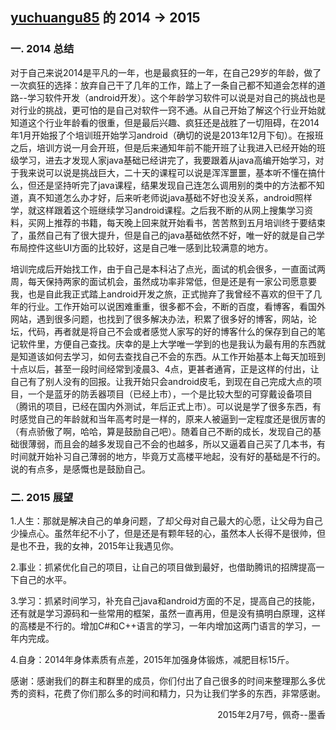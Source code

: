 [yuchuangu85](https://github.com/yuchuangu85) 的 2014 -> 2015
-------------
### 一. 2014 总结  
对于自己来说2014是平凡的一年，也是最疯狂的一年，在自己29岁的年龄，做了一次疯狂的选择：放弃自己干了几年的工作，踏上了一条自己都不知道会怎样的道路--学习软件开发（android开发）。这个年龄学习软件可以说是对自己的挑战也是对行业的挑战，更可怕的是自己对软件一窍不通。从自己开始了解这个行业开始就知道这个行业年龄看的很重，但是最后兴趣、疯狂还是战胜了一切阻碍，在2014年1月开始报了个培训班开始学习android（确切的说是2013年12月下旬）。在报班之后，培训方说一月会开班，但是后来通知年前不能开班了让我进入已经开始的班级学习，进去才发现人家java基础已经讲完了，我要跟着从java高编开始学习，对于我来说可以说是挑战巨大，二十天的课程可以说是浑浑噩噩，基本听不懂在搞什么，但还是坚持听完了java课程，结果发现自己连怎么调用别的类中的方法都不知道，真不知道怎么办才好，后来听老师说java基础不好也没关系，android照样学，就这样跟着这个班继续学习android课程。之后我不断的从网上搜集学习资料，买网上推荐的书籍，每天晚上回来就开始看书，苦苦熬到五月培训终于要结束了，虽然自己有了很大提升，但是自己的java基础依然不好，唯一好的就是自己学布局控件这些UI方面的比较好，这是自己唯一感到比较满意的地方。  

培训完成后开始找工作，由于自己是本科沾了点光，面试的机会很多，一直面试两周，每天保持两家的面试机会，虽然成功率非常低，但是还是有一家公司愿意要我，也是自此我正式踏上android开发之旅，正式抛弃了我曾经不喜欢的但干了几年的行业。工作开始可以说困难重重，很多都不会，不断的百度，看博客，看国外网站，遇到很多问题，也找到了很多解决办法，积累了很多好的博客，网站，论坛，代码，再者就是将自己不会或者感觉人家写的好的博客什么的保存到自己的笔记软件里，方便自己查找。庆幸的是上大学唯一学到的也是我认为最有用的东西就是知道该如何去学习，如何去查找自己不会的东西。从工作开始基本上每天加班到十点以后，甚至一段时间经常到凌晨3、4点，更甚者通宵，正是这样的付出，让自己有了别人没有的回报。让我开始只会android皮毛，到现在自己完成大点的项目，一个是蓝牙的防丢器项目（已经上市），一个是比较大型的可穿戴设备项目（腾讯的项目，已经在国内外测试，年后正式上市）。可以说是学了很多东西，有时感觉自己的年龄就和当年高考时是一样的，原来人被逼到一定程度还是很厉害的（有点骄傲了啊，哈哈，算是鼓励自己吧）。随着自己不断的成长，发现自己的基础很薄弱，而且会的越多发现自己不会的也越多，所以又逼着自己买了几本书，有时间就开始补习自己薄弱的地方，毕竟万丈高楼平地起，没有好的基础是不行的。说的有点多，是感慨也是鼓励自己。  

### 二. 2015 展望
1.人生：那就是解决自己的单身问题，了却父母对自己最大的心愿，让父母为自己少操点心。虽然年纪不小了，但是还是有颗年轻的心，虽然本人长得不是很帅，但是也不丑，我的女神，2015年让我遇见你。  

2.事业：抓紧优化自己的项目，让自己的项目做到最好，也借助腾讯的招牌提高一下自己的水平。  

3.学习：抓紧时间学习，补充自己java和android方面的不足，提高自己的技能，还有就是学习源码和一些常用的框架，虽然一直再用，但是没有搞明白原理，这样的高楼是不行的。增加C#和C++语言的学习，一年内增加这两门语言的学习，一年内完成。  

4.自身：2014年身体素质有点差，2015年加强身体锻炼，减肥目标15斤。  

感谢：感谢我们的群主和群里的成员，你们付出了自己很多的时间来整理那么多优秀的资料，花费了你们那么多的时间和精力，只为让我们学多的东西，非常感谢。  

<p align="right">2015年2月7号，佩奇--墨香</p>  
